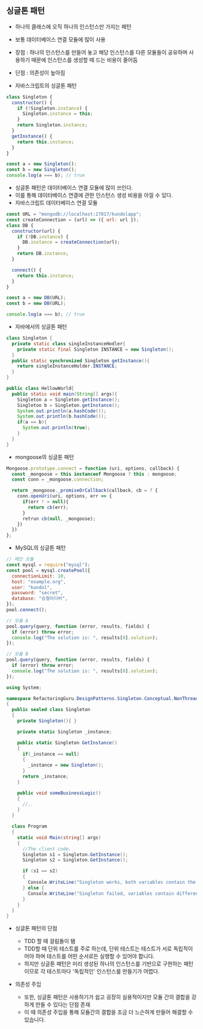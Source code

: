 ## 싱글톤 패턴

- 하나의 클래스에 오직 하나의 인스턴스만 가지는 패턴
- 보통 데이터베이스 연결 모듈에 많이 사용
- 장점 : 하나의 인스턴스를 만들어 놓고 해당 인스턴스를 다른 모듈들이 공유하며 사용하기 때문에 인스턴스를 생성할 때 드는 비용이 줄어듬
- 단점 : 의존성이 높아짐

- 자바스크립트의 싱글톤 패턴

```javascript
class Singleton {
  constructor() {
    if (!Singleton.instance) {
      Singleton.instance = this;
    }
    return Singleton.instance;
  }
  getInstance() {
    return this.instance;
  }
}

const a = new Singleton();
const b = new Singleton();
console.log(a === b); // true
```

- 싱글톤 패턴은 데이터베이스 연결 모듈에 많이 쓰인다.
- 이를 통해 데이터베이스 연결에 관한 인스턴스 생성 비용을 아낄 수 있다.
- 자바스크립트 데이터베이스 연결 모듈

```javascript
const URL = "mongodb://localhost:27017/kundolapp";
const createConnection = (url) => ({ url: url });
class DB {
  constructor(url) {
    if (!DB.instance) {
      DB.instance = createConnection(url);
    }
    return DB.instance;
  }

  connect() {
    return this.instance;
  }
}

const a = new DB(URL);
const b = new DB(URL);

console.log(a === b); // true
```

- 자바에서의 싱글톤 패턴

```java
class Singleton {
  private static class singleInstanceHodler{
    private static final Singleton INSTANCE = new Singleton();
  }
  public static synchronized Singleton getInstance(){
    return singleInstanceHolder.INSTANCE;
  }
}

public class HellowWorld{
  public static void main(String[] args){
    Singleton a = Singleton.getInstance();
    Singleton b = Singleton.getInstance();
    System.out.println(a.hashCode());
    System.out.println(b.hashCode());
    if(a == b){
      System.out.println(true);
    }
  }
}
```

- mongoose의 싱글톤 패턴

```javascript
Mongoose.prototype.connect = function (uri, options, callback) {
  const _mongoose = this instanceof Mongoose ? this : mongoose;
  const conn = _mongoose.connection;

  return _mongoose._promiseOrCallback(callback, cb = ? {
    conn.openUri(uri, options, err => {
      if(err ! = null){
        return cb(err);
      }
      retrun cb(null, _mongoose);
    })
  })
};
```

- MySQL의 싱글톤 패턴

```javascript
// 메인 모듈
const mysql = require("mysql");
const pool = mysql.createPool({
  connectionLimit: 10,
  host: "example.org",
  user: "kundol",
  password: "secret",
  database: "승철이디비",
});
pool.connect();

// 모듈 A
pool.query(query, function (error, results, fields) {
  if (error) throw error;
  console.log("The solution is: ", results[0].solution);
});

// 모듈 B
pool.query(query, function (error, results, fields) {
  if (error) throw error;
  console.log("The solution is: ", results[0].solution);
});
```

```C#
using System;

namespace RefactoringGuru.DesignPatterns.Singleton.Conceptual.NonThreadSate
{
  public sealed class Singleton
  {
    private Singleton(){ }

    private static Singleton _instance;

    public static Singleton GetInstance()
    {
      if(_instance == null)
      {
        _instance = new Singleton();
      }
      return _instance;
    }

    public void someBusinessLogic()
    {
      //..
    }
  }

  class Program
  {
    static void Main(string[] args)
    {
      //The client code.
      Singleton s1 = Singleton.GetInstance();
      Singleton s2 = Singleton.GetInstance();

      if (s1 == s2)
      {
        Console.WriteLine("Singleton works, both variables contain the same instance.");
      } else {
        Console.WriteLine("Singleton failed, variables contain different instances.");
      }
    }
  }
}
```

- 싱글톤 패턴의 단점

  - TDD 할 때 걸림돌이 됌
  - TDD할 때 단위 테스트를 주로 하는데, 단위 테스트는 테스트가 서로 독립적이어야 하며 테스트를 어떤 순서로든 실행할 수 있어야 합니다.
  - 하지만 싱글톤 패턴은 미리 생성된 하나의 인스턴스를 기반으로 구현하는 패턴이므로 각 테스트마다 '독립적인' 인스턴스를 만들기가 어렵다.

- 의존성 주입
  - 또한, 싱글톤 패턴은 사용하기가 쉽고 굉장히 실용적이지만 모듈 간의 결합을 강하게 만들 수 있다는 단점 존재
  - 이 때 의존성 주입을 통해 모듈간의 결합을 조금 더 느슨하게 만들어 해결할 수 있습니다.
